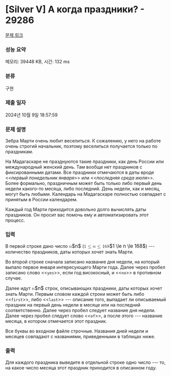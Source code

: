 # [Silver V] А когда праздники? - 29286 

[문제 링크](https://www.acmicpc.net/problem/29286) 

### 성능 요약

메모리: 39448 KB, 시간: 132 ms

### 분류

구현

### 제출 일자

2024년 10월 9일 18:57:59

### 문제 설명

<p>Зебра Марти очень любит веселиться. К сожалению, у него на работе очень строгий начальник, поэтому веселиться получается только по праздникам.</p>

<p>На Мадагаскаре не празднуются такие праздники, как день России или международный женский день. Там вообще нет праздников с фиксированными датами. Все праздники отмечаются в даты вроде <<<em>первый понедельник января</em>>> или <<<em>последняя среда июля</em>>>. Более формально, праздничным может быть только либо первый день недели какого-то месяца, либо последний. День недели, как и месяц, могут быть любыми. Календарь на Мадагаскаре полностью совпадает с принятым в России календарем.</p>

<p>Каждый год Марти приходится довольно долго вычислять даты праздников. Он просит вас помочь ему и автоматизировать этот процесс.</p>

### 입력 

 <p>В первой строке дано число <mjx-container class="MathJax" jax="CHTML" style="font-size: 109%; position: relative;"><mjx-math class="MJX-TEX" aria-hidden="true"><mjx-mi class="mjx-i"><mjx-c class="mjx-c1D45B TEX-I"></mjx-c></mjx-mi></mjx-math><mjx-assistive-mml unselectable="on" display="inline"><math xmlns="http://www.w3.org/1998/Math/MathML"><mi>n</mi></math></mjx-assistive-mml><span aria-hidden="true" class="no-mathjax mjx-copytext">$n$</span></mjx-container> (<mjx-container class="MathJax" jax="CHTML" style="font-size: 109%; position: relative;"><mjx-math class="MJX-TEX" aria-hidden="true"><mjx-mn class="mjx-n"><mjx-c class="mjx-c31"></mjx-c></mjx-mn><mjx-mo class="mjx-n" space="4"><mjx-c class="mjx-c2264"></mjx-c></mjx-mo><mjx-mi class="mjx-i" space="4"><mjx-c class="mjx-c1D45B TEX-I"></mjx-c></mjx-mi><mjx-mo class="mjx-n" space="4"><mjx-c class="mjx-c2264"></mjx-c></mjx-mo><mjx-mn class="mjx-n" space="4"><mjx-c class="mjx-c31"></mjx-c><mjx-c class="mjx-c36"></mjx-c><mjx-c class="mjx-c38"></mjx-c></mjx-mn></mjx-math><mjx-assistive-mml unselectable="on" display="inline"><math xmlns="http://www.w3.org/1998/Math/MathML"><mn>1</mn><mo>≤</mo><mi>n</mi><mo>≤</mo><mn>168</mn></math></mjx-assistive-mml><span aria-hidden="true" class="no-mathjax mjx-copytext">$1 \le n \le 168$</span></mjx-container>) --- количество праздников, даты которых хочет знать Марти.</p>

<p>Во второй строке сначала записано название дня недели, на который выпало первое января интересующего Марти года. Далее через пробел записано слово <<<code>yes</code>>>, если год високосный, и <<<code>no</code>>> в противном случае.</p>

<p>Далее идут <mjx-container class="MathJax" jax="CHTML" style="font-size: 109%; position: relative;"><mjx-math class="MJX-TEX" aria-hidden="true"><mjx-mi class="mjx-i"><mjx-c class="mjx-c1D45B TEX-I"></mjx-c></mjx-mi></mjx-math><mjx-assistive-mml unselectable="on" display="inline"><math xmlns="http://www.w3.org/1998/Math/MathML"><mi>n</mi></math></mjx-assistive-mml><span aria-hidden="true" class="no-mathjax mjx-copytext">$n$</span></mjx-container> строк, описывающих праздники, даты которых хочет знать Марти. Первым словом каждой строки может быть либо <<<code>first</code>>>, либо <<<code>last</code>>> --- описание того, выпадает ли описываемый праздник на первый день недели в месяце или на последний соответственно. Далее через пробел следует название дня недели. Далее через пробел следует слово <<<code>of</code>>>, а после этого --- название месяца, в котором отмечается этот праздник.</p>

<p>Все буквы во входном файле строчные. Названия дней недели и месяцев совпадают с названиями, приведенными в таблицах ниже.</p>

### 출력 

 <p>Для каждого праздника выведите в отдельной строке одно число --- то, на какое число месяца этот праздник приходится в описанном году.</p>

